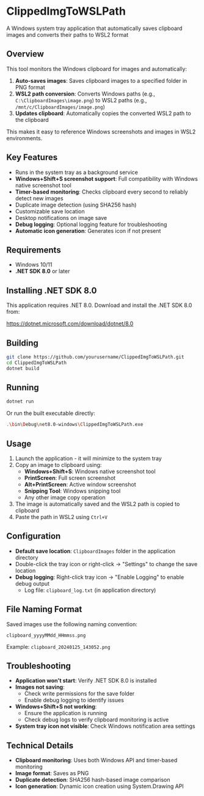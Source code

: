 # ClippedImgToWSLPath

A Windows system tray application that automatically saves clipboard images and converts their paths to WSL2 format

## Overview

This tool monitors the Windows clipboard for images and automatically:

1. **Auto-saves images**: Saves clipboard images to a specified folder in PNG format
2. **WSL2 path conversion**: Converts Windows paths (e.g., `C:\ClipboardImages\image.png`) to WSL2 paths (e.g., `/mnt/c/ClipboardImages/image.png`)
3. **Updates clipboard**: Automatically copies the converted WSL2 path to the clipboard

This makes it easy to reference Windows screenshots and images in WSL2 environments.

## Key Features

- Runs in the system tray as a background service
- **Windows+Shift+S screenshot support**: Full compatibility with Windows native screenshot tool
- **Timer-based monitoring**: Checks clipboard every second to reliably detect new images
- Duplicate image detection (using SHA256 hash)
- Customizable save location
- Desktop notifications on image save
- **Debug logging**: Optional logging feature for troubleshooting
- **Automatic icon generation**: Generates icon if not present

## Requirements

- Windows 10/11
- **.NET SDK 8.0** or later

## Installing .NET SDK 8.0

This application requires .NET 8.0. Download and install the .NET SDK 8.0 from:

https://dotnet.microsoft.com/download/dotnet/8.0

## Building

```bash
git clone https://github.com/yourusername/ClippedImgToWSLPath.git
cd ClippedImgToWSLPath
dotnet build
```

## Running

```bash
dotnet run
```

Or run the built executable directly:

```bash
.\bin\Debug\net8.0-windows\ClippedImgToWSLPath.exe
```

## Usage

1. Launch the application - it will minimize to the system tray
2. Copy an image to clipboard using:
   - **Windows+Shift+S**: Windows native screenshot tool
   - **PrintScreen**: Full screen screenshot
   - **Alt+PrintScreen**: Active window screenshot
   - **Snipping Tool**: Windows snipping tool
   - Any other image copy operation
3. The image is automatically saved and the WSL2 path is copied to clipboard
4. Paste the path in WSL2 using `Ctrl+V`

## Configuration

- **Default save location**: `ClipboardImages` folder in the application directory
- Double-click the tray icon or right-click → "Settings" to change the save location
- **Debug logging**: Right-click tray icon → "Enable Logging" to enable debug output
  - Log file: `clipboard_log.txt` (in application directory)

## File Naming Format

Saved images use the following naming convention:
```
clipboard_yyyyMMdd_HHmmss.png
```
Example: `clipboard_20240125_143052.png`

## Troubleshooting

- **Application won't start**: Verify .NET SDK 8.0 is installed
- **Images not saving**:
  - Check write permissions for the save folder
  - Enable debug logging to identify issues
- **Windows+Shift+S not working**:
  - Ensure the application is running
  - Check debug logs to verify clipboard monitoring is active
- **System tray icon not visible**: Check Windows notification area settings

## Technical Details

- **Clipboard monitoring**: Uses both Windows API and timer-based monitoring
- **Image format**: Saves as PNG
- **Duplicate detection**: SHA256 hash-based image comparison
- **Icon generation**: Dynamic icon creation using System.Drawing API